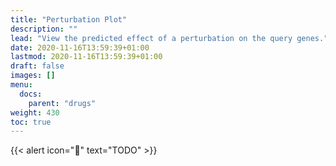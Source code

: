```yaml
---
title: "Perturbation Plot"
description: ""
lead: "View the predicted effect of a perturbation on the query genes."
date: 2020-11-16T13:59:39+01:00
lastmod: 2020-11-16T13:59:39+01:00
draft: false
images: []
menu:
  docs:
    parent: "drugs"
weight: 430
toc: true
---
```


{{< alert icon="🚧" text="TODO" >}}



